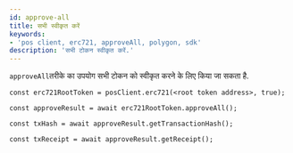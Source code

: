 ```yaml
---
id: approve-all
title: सभी स्वीकृत करें
keywords:
- 'pos client, erc721, approveAll, polygon, sdk'
description: 'सभी टोकन स्वीकृत करें.'
---
```


`approveAll`तरीके का उपयोग सभी टोकन को स्वीकृत करने के लिए किया जा सकता है.

```
const erc721RootToken = posClient.erc721(<root token address>, true);

const approveResult = await erc721RootToken.approveAll();

const txHash = await approveResult.getTransactionHash();

const txReceipt = await approveResult.getReceipt();

```
